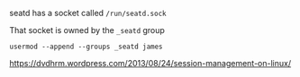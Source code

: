 seatd has a socket called `/run/seatd.sock`

That socket is owned by the `_seatd` group

`usermod --append --groups _seatd james`


https://dvdhrm.wordpress.com/2013/08/24/session-management-on-linux/